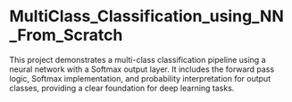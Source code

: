 # MultiClass_Classification_using_NN_From_Scratch
This project demonstrates a multi-class classification pipeline using a neural network with a Softmax output layer. It includes the forward pass logic, Softmax implementation, and probability interpretation for output classes, providing a clear foundation for deep learning tasks.
